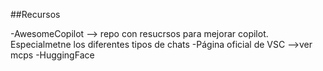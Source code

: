 ##Recursos 

-AwesomeCopilot --> repo con resucrsos para mejorar copilot. Especialmetne los diferentes tipos de chats
-Página oficial de VSC -->ver mcps
-HuggingFace
